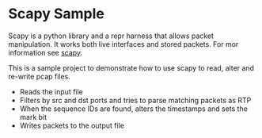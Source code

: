 # Scapy Sample

Scapy is a python library and a repr harness that allows packet manipulation. 
It works both live interfaces and stored packets. 
For mor information see [scapy](https://github.com/secdev/scapy).

This is a sample project to demonstrate how to use scapy to read, alter and re-write pcap files. 

- Reads the input file
- Filters by src and dst ports and tries to parse matching packets as RTP
- When the sequence IDs are found, alters the timestamps and sets the mark bit 
- Writes packets to the output file
